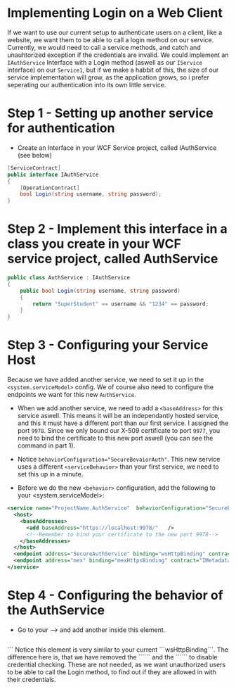 # Implementing Login on a Web Client


If we want to use our current setup to authenticate users on a client, like a website, we want them to be able to call a login method on our service. Currently, we would need to call a service methods, and catch and unauhtorized exception if the credentials are invalid. We could implement an ```IAuthService``` Interface with a Login method (aswell as our ```IService``` interface) on our ```Service1```, but if we make a habbit of this, the size of our service implementation will grow, as the application grows, so i prefer seperating our authentication into its own little service.

# Step 1 - Setting up another service for authentication
  - Create an Interface in your WCF Service project, called IAuthService (see below)
```c#
[ServiceContract]
public interface IAuthService
{
    [OperationContract]
    bool Login(string username, string password);
}
```
# Step 2 - Implement this interface in a class you create in your WCF service project, called AuthService
```c#
public class AuthService : IAuthService
{
    public bool Login(string username, string password)
    {
        return "SuperStudent" == username && "1234" == password;
    }
}
```
# Step 3 - Configuring your Service Host 
Because we have added another service, we need to set it up in the ```<system.serviceModel>``` config. We of course also need to configure the endpoints we want for this new ```AuthService```.

  - When we add another service, we need to add a ```<baseAddress>``` for this service aswell. This means it will be an independantly hosted service, and this it must have a different port than our first service. I assigned the port ```9978```. Since we only bound our X-509 certificate to port ```9977```, you need to bind the certificate to this new port aswell (you can see the command in part 1).
  - Notice ```behaviorConfiguration="SecureBevaiorAuth"```. This new service uses a different ```<serviceBehavior>``` than your first service, we need to set this up in a minute.

  - Before we do the new ```<behavior>``` configuration, add the following to your <system.serviceModel>:
```xml
<service name="ProjectName.AuthService"  behaviorConfiguration="SecureBevaiorAuth">
  <host>
    <baseAddresses>
      <add baseAddress="https://localhost:9978/"   />
      <!--Remember to bind your certificate to the new port 9978-->
    </baseAddresses>
  </host>
  <endpoint address="SecureAuthService" binding="wsHttpBinding" contract="ProjectName.IAuthService" bindingConfiguration="SecureAuthEndpoint"/>
  <endpoint address="mex" binding="mexHttpsBinding" contract="IMetadataExchange"/>
</service>
```
# Step 4 - Configuring the behavior of the AuthService
- Go to your <behaviors> --> <serviceBehaviors> and add another <behavior> inside this element.
  ```xml
<behavior name="SecureBevaiorAuth">
  <serviceCredentials>
    <serviceCertificate x509FindType="FindByThumbprint" findValue="86D979B0F41A65D806638558B7C09EDADFD753D8" storeName="My" storeLocation="LocalMachine" />

  </serviceCredentials>
  <serviceMetadata httpGetEnabled="False" httpsGetEnabled="True"/>
  <serviceDebug includeExceptionDetailInFaults="True" />
</behavior>
```
Notice this element is very similar to your current ```wsHttpBinding```. The difference here is, that we have removed the ```<userNameAuthentication>``` and the ```<serviceAuthorization>``` to disable credential checking. These are not needed, as we want unauthorized users to be able to call the Login method, to find out if they are allowed in with their credentials.
  
  
